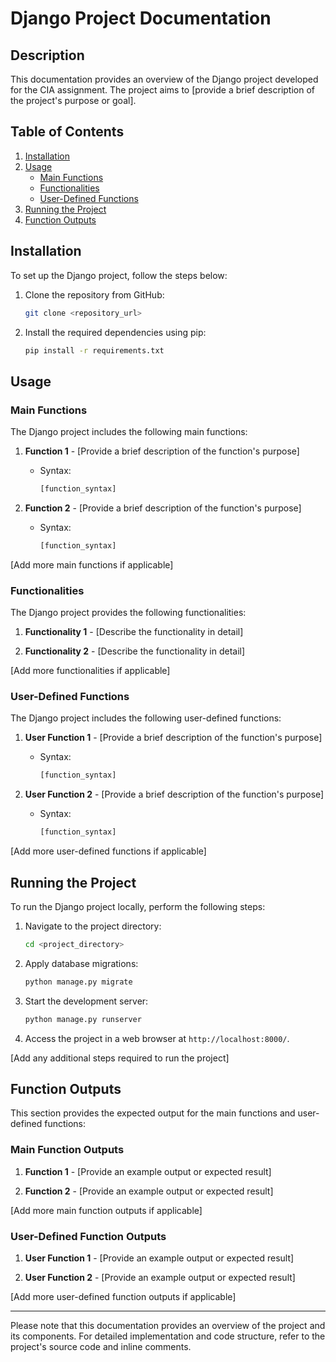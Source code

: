 # Django Project Documentation

## Description
This documentation provides an overview of the Django project developed for the CIA assignment. The project aims to [provide a brief description of the project's purpose or goal].

## Table of Contents
1. [Installation](#installation)
2. [Usage](#usage)
   - [Main Functions](#main-functions)
   - [Functionalities](#functionalities)
   - [User-Defined Functions](#user-defined-functions)
3. [Running the Project](#running-the-project)
4. [Function Outputs](#function-outputs)

## Installation<a name="installation"></a>
To set up the Django project, follow the steps below:

1. Clone the repository from GitHub:
   ```bash
   git clone <repository_url>
   ```

2. Install the required dependencies using pip:
   ```bash
   pip install -r requirements.txt
   ```

## Usage<a name="usage"></a>

### Main Functions<a name="main-functions"></a>
The Django project includes the following main functions:

1. **Function 1** - [Provide a brief description of the function's purpose]
   - Syntax:
     ```python
     [function_syntax]
     ```

2. **Function 2** - [Provide a brief description of the function's purpose]
   - Syntax:
     ```python
     [function_syntax]
     ```

[Add more main functions if applicable]

### Functionalities<a name="functionalities"></a>
The Django project provides the following functionalities:

1. **Functionality 1** - [Describe the functionality in detail]

2. **Functionality 2** - [Describe the functionality in detail]

[Add more functionalities if applicable]

### User-Defined Functions<a name="user-defined-functions"></a>
The Django project includes the following user-defined functions:

1. **User Function 1** - [Provide a brief description of the function's purpose]
   - Syntax:
     ```python
     [function_syntax]
     ```

2. **User Function 2** - [Provide a brief description of the function's purpose]
   - Syntax:
     ```python
     [function_syntax]
     ```

[Add more user-defined functions if applicable]

## Running the Project<a name="running-the-project"></a>
To run the Django project locally, perform the following steps:

1. Navigate to the project directory:
   ```bash
   cd <project_directory>
   ```

2. Apply database migrations:
   ```bash
   python manage.py migrate
   ```

3. Start the development server:
   ```bash
   python manage.py runserver
   ```

4. Access the project in a web browser at `http://localhost:8000/`.

[Add any additional steps required to run the project]

## Function Outputs<a name="function-outputs"></a>
This section provides the expected output for the main functions and user-defined functions:

### Main Function Outputs
1. **Function 1** - [Provide an example output or expected result]

2. **Function 2** - [Provide an example output or expected result]

[Add more main function outputs if applicable]

### User-Defined Function Outputs
1. **User Function 1** - [Provide an example output or expected result]

2. **User Function 2** - [Provide an example output or expected result]

[Add more user-defined function outputs if applicable]

---

Please note that this documentation provides an overview of the project and its components. For detailed implementation and code structure, refer to the project's source code and inline comments.
